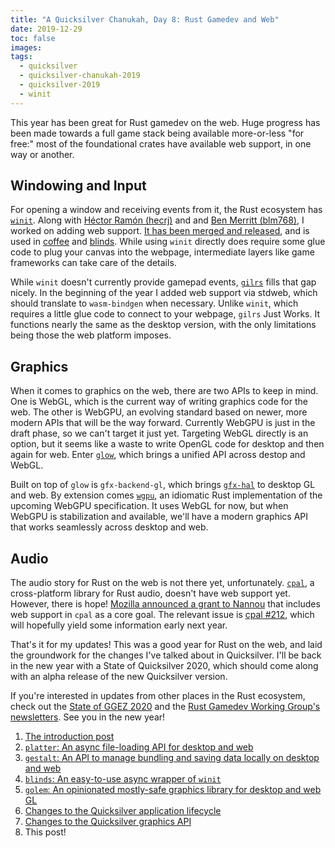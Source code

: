 ```yaml
---
title: "A Quicksilver Chanukah, Day 8: Rust Gamedev and Web"
date: 2019-12-29
toc: false
images:
tags:
  - quicksilver
  - quicksilver-chanukah-2019
  - quicksilver-2019
  - winit
---
```


This year has been great for Rust gamedev on the web. Huge progress has been made towards a full game stack being available more-or-less "for free:" most of the foundational crates have available web support, in one way or another.

## Windowing and Input

For opening a window and receiving events from it, the Rust ecosystem has [`winit`](https://github.com/rust-windowing/winit). Along with [Héctor Ramón (hecrj)](https://github.com/hecrj) and and [Ben Merritt (blm768)](https://github.com/blm768), I worked on adding web support. [It has been merged and released](https://users.rust-lang.org/t/winit-0-20-and-web-support/36155), and is used in [coffee](https://github.com/hecrj/coffee) and [blinds](https://github.com/ryanisaacg/blinds). While using `winit` directly does require some glue code to plug your canvas into the webpage, intermediate layers like game frameworks can take care of the details.

While `winit` doesn't currently provide gamepad events, [`gilrs`](https://gitlab.com/gilrs-project/gilrs) fills that gap nicely. In the beginning of the year I added web support via stdweb, which should translate to `wasm-bindgen` when necessary. Unlike `winit`, which requires a little glue code to connect to your webpage, `gilrs` Just Works. It functions nearly the same as the desktop version, with the only limitations being those the web platform imposes.

## Graphics

When it comes to graphics on the web, there are two APIs to keep in mind. One is WebGL, which is the current way of writing graphics code for the web. The other is WebGPU, an evolving standard based on newer, more modern APIs that will be the way forward. Currently WebGPU is just in the draft phase, so we can't target it just yet. Targeting WebGL directly is an option, but it seems like a waste to write OpenGL code for desktop and then again for web. Enter [`glow`](https://github.com/grovesNL/glow), which brings a unified API across destop and WebGL.

Built on top of `glow` is `gfx-backend-gl`, which brings [`gfx-hal`](https://github.com/gfx-rs/gfx) to desktop GL and web. By extension comes [`wgpu`](https://github.com/gfx-rs/wgpu-rs), an idiomatic Rust implementation of the upcoming WebGPU specification. It uses WebGL for now, but when WebGPU is stabilization and available, we'll have a modern graphics API that works seamlessly across desktop and web.

## Audio

The audio story for Rust on the web is not there yet, unfortunately. [`cpal`](https://github.com/RustAudio/cpal), a cross-platform library for Rust audio, doesn't have web support yet. However, there is hope! [Mozilla announced a grant to Nannou](https://nannou.cc/posts/moss_grant_announce) that includes web support in `cpal` as a core goal. The relevant issue is [cpal #212](https://github.com/RustAudio/cpal/issues/212), which will hopefully yield some information early next year.


That's it for my updates! This was a good year for Rust on the web, and laid the groundwork for the changes I've talked about in Quicksilver. I'll be back in the new year with a State of Quicksilver 2020, which should come along with an alpha release of the new Quicksilver version.

If you're interested in updates from other places in the Rust ecosystem, check out the [State of GGEZ 2020](https://wiki.alopex.li/TheStateOfGGEZ2020) and the [Rust Gamedev Working Group's newsletters](https://rust-gamedev.github.io/). See you in the new year!

1. [The introduction post](quicksilver-chanukah-2019)
2. [`platter`: An async file-loading API for desktop and web](quicksilver-chanukah-2019-day-2)
3. [`gestalt`: An API to manage bundling and saving data locally on desktop and web](quicksilver-chanukah-2019-day-3)
4. [`blinds`: An easy-to-use async wrapper of `winit`](quicksilver-chanukah-2019-day-4)
5. [`golem`: An opinionated mostly-safe graphics library for desktop and web GL](quicksilver-chanukah-2019-day-5)
6. [Changes to the Quicksilver application lifecycle](quicksilver-chanukah-2019-day-6)
7. [Changes to the Quicksilver graphics API](../quicksilver-chanukah-2019-day-7)
8. This post!
